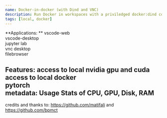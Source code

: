 ```yaml
---
name: Docker-in-docker (with Dind and VNC)
description: Run Docker in workspaces with a priviledged docker:dind container
tags: [local, docker]  
---
```

**Applications: **
vscode-web  
vscode-desktop  
jupyter lab  
vnc desktop  
filebrowser  

Features: 
access to local nvidia gpu and cuda  
access to local docker  
pytorch  
metadata: Usage Stats of CPU, GPU, Disk, RAM  
---------------------------------------------  
credits and thanks to: https://github.com/matifali and https://github.com/bpmct  



